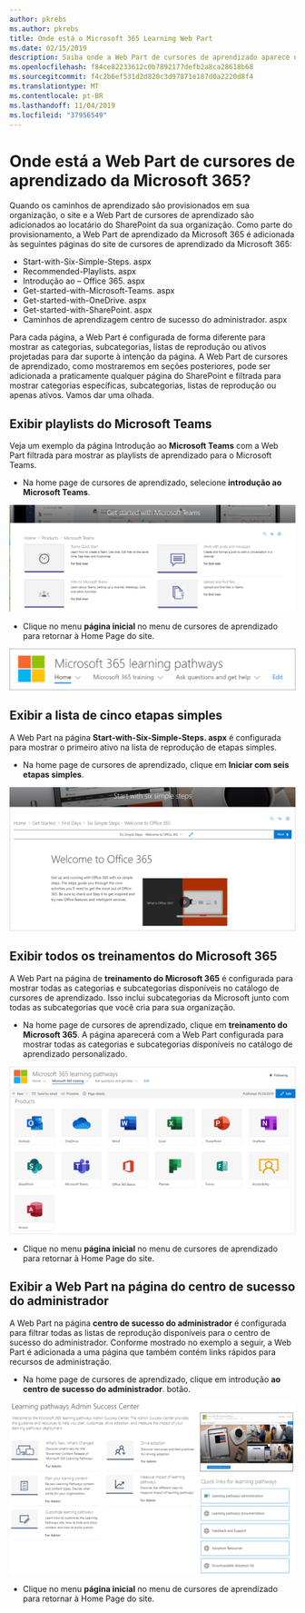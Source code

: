 ```yaml
---
author: pkrebs
ms.author: pkrebs
title: Onde está o Microsoft 365 Learning Web Part
ms.date: 02/15/2019
description: Saiba onde a Web Part de cursores de aprendizado aparece no site de cursores de aprendizado
ms.openlocfilehash: f84ce82233612c0b7892177defb2a8ca28618b68
ms.sourcegitcommit: f4c2b6ef531d2d820c3d97871e187d0a2220d8f4
ms.translationtype: MT
ms.contentlocale: pt-BR
ms.lasthandoff: 11/04/2019
ms.locfileid: "37956549"
---
```

# <a name="wheres-the-microsoft-365-learning-pathways-web-part"></a>Onde está a Web Part de cursores de aprendizado da Microsoft 365? 

Quando os caminhos de aprendizado são provisionados em sua organização, o site e a Web Part de cursores de aprendizado são adicionados ao locatário do SharePoint da sua organização. Como parte do provisionamento, a Web Part de aprendizado da Microsoft 365 é adicionada às seguintes páginas do site de cursores de aprendizado da Microsoft 365:

- Start-with-Six-Simple-Steps. aspx 
- Recommended-Playlists. aspx
- Introdução ao – Office 365. aspx
- Get-started-with-Microsoft-Teams. aspx
- Get-started-with-OneDrive. aspx
- Get-started-with-SharePoint. aspx
- Caminhos de aprendizagem centro de sucesso do administrador. aspx

Para cada página, a Web Part é configurada de forma diferente para mostrar as categorias, subcategorias, listas de reprodução ou ativos projetadas para dar suporte à intenção da página. A Web Part de cursores de aprendizado, como mostraremos em seções posteriores, pode ser adicionada a praticamente qualquer página do SharePoint e filtrada para mostrar categorias específicas, subcategorias, listas de reprodução ou apenas ativos. Vamos dar uma olhada. 

## <a name="view-microsoft-teams-playlists"></a>Exibir playlists do Microsoft Teams

Veja um exemplo da página Introdução ao **Microsoft Teams** com a Web Part filtrada para mostrar as playlists de aprendizado para o Microsoft Teams. 

- Na home page de cursores de aprendizado, selecione **introdução ao Microsoft Teams**.

![CG-whereiswp-Teams. png](media/cg-whereiswp-teams.png)

- Clique no menu **página inicial** no menu de cursores de aprendizado para retornar à Home Page do site.

![CG-homebtnmenu. png](media/cg-homebtnmenu.png)

## <a name="view-the-six-simple-steps-playlist"></a>Exibir a lista de cinco etapas simples

A Web Part na página **Start-with-Six-Simple-Steps. aspx** é configurada para mostrar o primeiro ativo na lista de reprodução de etapas simples. 

- Na home page de cursores de aprendizado, clique em **Iniciar com seis etapas simples**. 

![CG-whereiswp-Six. png](media/cg-whereiswp-six.png)

## <a name="view-all-microsoft-365-training"></a>Exibir todos os treinamentos do Microsoft 365

A Web Part na página de **treinamento do Microsoft 365** é configurada para mostrar todas as categorias e subcategorias disponíveis no catálogo de cursores de aprendizado. Isso inclui subcategorias da Microsoft junto com todas as subcategorias que você cria para sua organização.

- Na home page de cursores de aprendizado, clique em **treinamento do Microsoft 365**. A página aparecerá com a Web Part configurada para mostrar todas as categorias e subcategorias disponíveis no catálogo de aprendizado personalizado.

![CG-whereiswp-o365. png](media/cg-whereiswp-o365.png)

- Clique no menu **página inicial** no menu de cursores de aprendizado para retornar à Home Page do site.

## <a name="view-the-web-part-on-the-admin-success-center-page"></a>Exibir a Web Part na página do centro de sucesso do administrador

A Web Part na página **centro de sucesso do administrador** é configurada para filtrar todas as listas de reprodução disponíveis para o centro de sucesso do administrador. Conforme mostrado no exemplo a seguir, a Web Part é adicionada a uma página que também contém links rápidos para recursos de administração. 

- Na home page de cursores de aprendizado, clique em introdução **ao centro de sucesso do administrador**. botão. 

![CG-adminsuccesscenterwebpart. png](media/cg-adminsuccesscenterwebpart.png)

- Clique no menu **página inicial** no menu de cursores de aprendizado para retornar à Home Page do site.

